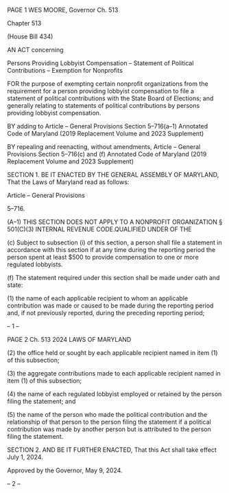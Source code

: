 PAGE 1
WES MOORE, Governor Ch. 513

Chapter 513

(House Bill 434)

AN ACT concerning

Persons Providing Lobbyist Compensation – Statement of Political
Contributions – Exemption for Nonprofits

FOR the purpose of exempting certain nonprofit organizations from the requirement for a
person providing lobbyist compensation to file a statement of political contributions
with the State Board of Elections; and generally relating to statements of political
contributions by persons providing lobbyist compensation.

BY adding to
Article – General Provisions
Section 5–716(a–1)
Annotated Code of Maryland
(2019 Replacement Volume and 2023 Supplement)

BY repealing and reenacting, without amendments,
Article – General Provisions
Section 5–716(c) and (f)
Annotated Code of Maryland
(2019 Replacement Volume and 2023 Supplement)

SECTION 1. BE IT ENACTED BY THE GENERAL ASSEMBLY OF MARYLAND,
That the Laws of Maryland read as follows:

Article – General Provisions

5–716.

(A–1) THIS SECTION DOES NOT APPLY TO A NONPROFIT ORGANIZATION
§ 501(C)(3) INTERNAL REVENUE CODE.QUALIFIED UNDER OF THE

(c) Subject to subsection (i) of this section, a person shall file a statement in
accordance with this section if at any time during the reporting period the person spent at
least $500 to provide compensation to one or more regulated lobbyists.

(f) The statement required under this section shall be made under oath and state:

(1) the name of each applicable recipient to whom an applicable
contribution was made or caused to be made during the reporting period and, if not
previously reported, during the preceding reporting period;

– 1 –

PAGE 2
Ch. 513 2024 LAWS OF MARYLAND

(2) the office held or sought by each applicable recipient named in item (1)
of this subsection;

(3) the aggregate contributions made to each applicable recipient named in
item (1) of this subsection;

(4) the name of each regulated lobbyist employed or retained by the person
filing the statement; and

(5) the name of the person who made the political contribution and the
relationship of that person to the person filing the statement if a political contribution was
made by another person but is attributed to the person filing the statement.

SECTION 2. AND BE IT FURTHER ENACTED, That this Act shall take effect July
1, 2024.

Approved by the Governor, May 9, 2024.

– 2 –